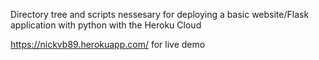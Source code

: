 Directory tree and scripts nessesary for deploying a basic website/Flask application with python with the Heroku Cloud

https://nickvb89.herokuapp.com/ for live demo
